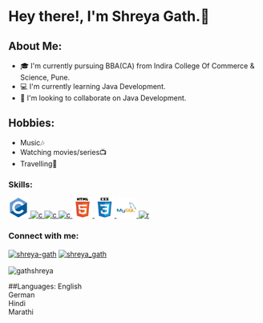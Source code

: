 ### <h1> Hey there!, I'm Shreya Gath.👋 </h1>


## About Me:

- 🎓 I'm currently pursuing BBA(CA) from Indira College Of Commerce & Science, Pune.
- 💻 I'm currently learning Java Development.
- 🤝 I'm looking to collaborate on Java Development.


##  Hobbies:
- Music🎶
- Watching movies/series📺
- Travelling🧳

<h3 align="left">Skills:</h3>
<p align="left"> <a href="https://www.cprogramming.com/" target="_blank"> <img src="https://raw.githubusercontent.com/devicons/devicon/master/icons/c/c-original.svg" alt="c" width="40" height="40"/> </a> 
<a href="https://isocpp.org/" target="_blank"> <img src="https://img.icons8.com/color/48/000000/c-plus-plus-logo.png" alt="c" width="40" height="40"/> </a>
<a href="https://www.java.com/" target="_blank"> <img src="https://findicons.com/files/icons/1007/crystal_like/128/java.png" alt="c" width="40" height="40"/> </a>
<a href="https://www.python.org/" target="_blank"> <img src="https://img.icons8.com/color/48/000000/python--v1.png" alt="c" width="40" height="40"/> </a>
<a href="https://www.w3.org/html/" target="_blank"> <img src="https://raw.githubusercontent.com/devicons/devicon/master/icons/html5/html5-original-wordmark.svg" alt="html5" width="40" height="40"/> </a> 
<a href="https://www.w3schools.com/css/" target="_blank"> <img src="https://raw.githubusercontent.com/devicons/devicon/master/icons/css3/css3-original-wordmark.svg" alt="css3" width="40" height="40"/> </a>
<a href="https://www.mysql.com/" target="_blank"> <img src="https://raw.githubusercontent.com/devicons/devicon/master/icons/mysql/mysql-original-wordmark.svg" alt="mysql" width="40" height="40"/> </a> 
<a href="https://www.r-project.org/about.html"> <img src="https://www.r-project.org/logo/Rlogo.svg" alt="r" width="40" height="40"/> </a>

<h3 align="left">Connect with me:</h3>
<p align="left">
<a href="https://www.linkedin.com/in/shreya-gath" target="blank"><img align="center" src="https://cdn.jsdelivr.net/npm/simple-icons@3.0.1/icons/linkedin.svg" alt="shreya-gath" height="30" width="40" /></a>
<a href="https://instagram.com/shreya_gath" target="blank"><img align="center" src="https://cdn.jsdelivr.net/npm/simple-icons@3.0.1/icons/instagram.svg" alt="shreya_gath" height="30" width="40" /></a>
</p>


<p><img align="center" src="https://github-readme-stats.vercel.app/api/top-langs?username=gathshreya&show_icons=true&locale=en&layout=compact" alt="gathshreya" /></p>


##Languages:
English<br> German<br> Hindi<br> Marathi<br>



